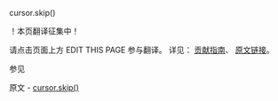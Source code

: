  cursor.skip()

 ！本页翻译征集中！

请点击页面上方 EDIT THIS PAGE 参与翻译。
详见：
[贡献指南]( https://github.com/JinMuInfo/MongoDB-Manual-zh/blob/master/CONTRIBUTING.md )、
[原文链接](  https://docs.mongodb.com/manual/reference/method/cursor.skip/  )。

 参见

原文 - [cursor.skip()]( https://docs.mongodb.com/manual/reference/method/cursor.skip/ )

